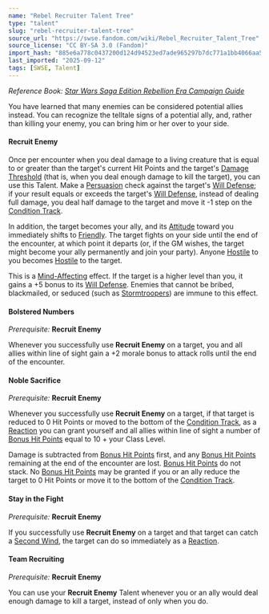 ```yaml
---
name: "Rebel Recruiter Talent Tree"
type: "talent"
slug: "rebel-recruiter-talent-tree"
source_url: "https://swse.fandom.com/wiki/Rebel_Recruiter_Talent_Tree"
source_license: "CC BY-SA 3.0 (Fandom)"
import_hash: "885e6a778c0437200d124d94523ed7ade965297b7dc771a1bb4066aa582d189f"
last_imported: "2025-09-12"
tags: [SWSE, Talent]
---
```

*Reference Book: [Star Wars Saga Edition Rebellion Era Campaign Guide](https://swse.fandom.com/wiki/Star_Wars_Saga_Edition_Rebellion_Era_Campaign_Guide)*

You have learned that many enemies can be considered potential allies instead. You can recognize the telltale signs of a potential ally, and, rather than killing your enemy, you can bring him or her over to your side.

#### **Recruit Enemy**
Once per encounter when you deal damage to a living creature that is equal to or greater than the target's current Hit Points and the target's [Damage Threshold](https://swse.fandom.com/wiki/Damage_Threshold) (that is, when you deal enough damage to kill the target), you can use this Talent. Make a [Persuasion](https://swse.fandom.com/wiki/Persuasion) check against the target's [Will Defense](https://swse.fandom.com/wiki/Will_Defense); if your result equals or exceeds the target's [Will Defense](https://swse.fandom.com/wiki/Will_Defense), instead of dealing full damage, you deal half damage to the target and move it -1 step on the [Condition Track](https://swse.fandom.com/wiki/Condition_Track).

In addition, the target becomes your ally, and its [Attitude](https://swse.fandom.com/wiki/Attitude) toward you immediately shifts to [Friendly](https://swse.fandom.com/wiki/Friendly). The target fights on your side until the end of the encounter, at which point it departs (or, if the GM wishes, the target might become your ally permanently and join your party). Anyone [Hostile](https://swse.fandom.com/wiki/Hostile) to you becomes [Hostile](https://swse.fandom.com/wiki/Hostile) to the target.

This is a [Mind-Affecting](https://swse.fandom.com/wiki/Mind-Affecting) effect. If the target is a higher level than you, it gains a +5 bonus to its [Will Defense](https://swse.fandom.com/wiki/Will_Defense). Enemies that cannot be bribed, blackmailed, or seduced (such as [Stormtroopers](https://swse.fandom.com/wiki/Stormtroopers)) are immune to this effect.

#### **Bolstered Numbers**
*Prerequisite:* **Recruit Enemy**

Whenever you successfully use **Recruit Enemy** on a target, you and all allies within line of sight gain a +2 morale bonus to attack rolls until the end of the encounter.

#### **Noble Sacrifice**
*Prerequisite:* **Recruit Enemy**

Whenever you successfully use **Recruit Enemy** on a target, if that target is reduced to 0 Hit Points or moved to the bottom of the [Condition Track](https://swse.fandom.com/wiki/Condition_Track), as a [Reaction](https://swse.fandom.com/wiki/Reaction) you can grant yourself and all allies within line of sight a number of [Bonus Hit Points](https://swse.fandom.com/wiki/Bonus_Hit_Points) equal to 10 + your Class Level.

Damage is subtracted from [Bonus Hit Points](https://swse.fandom.com/wiki/Bonus_Hit_Points) first, and any [Bonus Hit Points](https://swse.fandom.com/wiki/Bonus_Hit_Points) remaining at the end of the encounter are lost. [Bonus Hit Points](https://swse.fandom.com/wiki/Bonus_Hit_Points) do not stack. No [Bonus Hit Points](https://swse.fandom.com/wiki/Bonus_Hit_Points) may be granted if you or an ally reduce the target to 0 Hit Points or move it to the bottom of the [Condition Track](https://swse.fandom.com/wiki/Condition_Track).

#### **Stay in the Fight**
*Prerequisite:* **Recruit Enemy**

If you successfully use **Recruit Enemy** on a target and that target can catch a [Second Wind](https://swse.fandom.com/wiki/Second_Wind), the target can do so immediately as a [Reaction](https://swse.fandom.com/wiki/Reaction).

#### **Team Recruiting**
*Prerequisite:* **Recruit Enemy**

You can use your **Recruit Enemy** Talent whenever you or an ally would deal enough damage to kill a target, instead of only when you do.